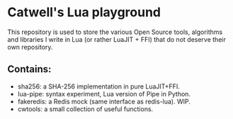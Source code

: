 # Catwell's Lua playground

This repository is used to store the various Open Source tools,
algorithms and libraries I write in Lua (or rather LuaJIT + FFI)
that do not deserve their own repository.

## Contains:

- sha256: a SHA-256 implementation in pure LuaJIT+FFI.
- lua-pipe: syntax experiment, Lua version of Pipe in Python.
- fakeredis: a Redis mock (same interface as redis-lua). WIP.
- cwtools: a small collection of useful functions.

